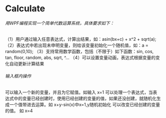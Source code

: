 # Calculate

###### 用WPF编程实现一个简单代数运算系统，具体要求如下：
（1）用户通过输入任意表达式，计算出结果，如：asin(bx+c) + x^2 + sqrt(a);
（2）表达式中若出现未申明变量，则给该变量初始化一个随机值，如：a = random(0,10);
（3）支持常用数学函数，包括（不限于）如下函数：sin, cos, tan, floor, random, abs, sqrt, ^…
（4）可以设置变量动画，表达式根据变量的变化自动更新计算结果

###### 输入框内操作
可以输入一个新的变量，并且为它赋值。如输入  x=1
可以处理一个表达式，当表达式中的变量已经创建时，使用已经创建的变量的值，如果还没创建，就随机化生成一个值带进去运算。如 x+y-sin(x)中x=1,y随机初始化
可以改变已经创建的变量的值。 如 x=4
